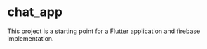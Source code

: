 # chat_app

This project is a starting point for a Flutter application and firebase implementation.
